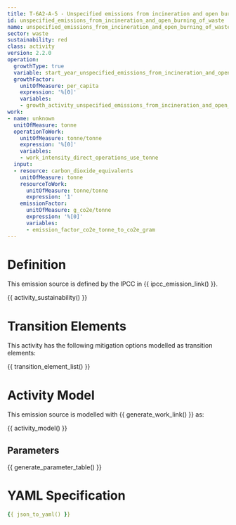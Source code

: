 ```yaml
---
title: T-6A2-A-5 - Unspecified emissions from incineration and open burning of waste
id: unspecified_emissions_from_incineration_and_open_burning_of_waste
name: unspecified_emissions_from_incineration_and_open_burning_of_waste
sector: waste
sustainability: red
class: activity
version: 2.2.0
operation:
  growthType: true
  variable: start_year_unspecified_emissions_from_incineration_and_open_burning_of_waste
  growthFactor:
    unitOfMeasure: per_capita
    expression: '%[0]'
    variables:
    - growth_activity_unspecified_emissions_from_incineration_and_open_burning_of_waste
work:
- name: unknown
  unitOfMeasure: tonne
  operationToWork:
    unitOfMeasure: tonne/tonne
    expression: '%[0]'
    variables:
    - work_intensity_direct_operations_use_tonne
  input:
  - resource: carbon_dioxide_equivalents
    unitOfMeasure: tonne
    resourceToWork:
      unitOfMeasure: tonne/tonne
      expression: '1'
    emissionFactor:
      unitOfMeasure: g_co2e/tonne
      expression: '%[0]'
      variables:
      - emission_factor_co2e_tonne_to_co2e_gram
---
```

# Definition
This emission source is defined by the IPCC in {{ ipcc_emission_link() }}.


{{ activity_sustainability() }}

# Transition Elements

This activity has the following mitigation options modelled as transition elements:

{{ transition_element_list() }}

# Activity Model
This emission source is modelled with {{ generate_work_link() }} as:

{{ activity_model() }}

## Parameters

{{ generate_parameter_table() }}

# YAML Specification

```yaml
{{ json_to_yaml() }}
```